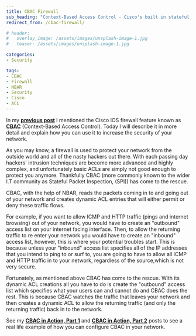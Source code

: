```yaml
---
title: CBAC Firewall
sub_heading: "Context-Based Access Control - Cisco's built in stateful firewall"
redirect_from: /cbac-firewall/

# header:
#   overlay_image: /assets/images/unsplash-image-1.jpg
#   teaser: /assets/images/unsplash-image-1.jpg

categories:
- Security

tags:
- CBAC
- Firewall
- NBAR
- Security
- Cisco
- ACL
---
```

In my [**previous post**](/nbar-many-uses/) I mentioned the Cisco IOS firewall feature known as [**CBAC**](/tags/#cbac) (Context-Based Access Control). Today I will describe it in more detail and explain how you can use it to increase the security of your network.

As you may know, a firewall is used to protect your network from the outside world and all of the nasty hackers out there. With each passing day hackers' intrusion techniques are become more advanced and highly complex, and unfortunately basic ACLs are simply not good enough to protect you anymore. Thankfully CBAC (more commonly known to the wider I.T community as Stateful Packet Inspection, (SPI)) has come to the rescue.

CBAC, with the help of NBAR, reads the packets coming in to and going out of your network and creates dynamic ACL entries that will either permit or deny these traffic flows.

For example, if you want to allow ICMP and HTTP traffic (pings and internet browsing) out of your network, you would have to create an "outbound" access list on your internet facing interface. Then, to allow the returning traffic to re enter your network you would have to create an "inbound" access list, however, this is where your potential troubles start. This is because unless your "inbound" access list specifies all of the IP addresses that you intend to ping to or surf to, you are going to have to allow all ICMP and HTTP traffic in to your network, regardless of the source,which is not very secure.

Fortunately, as mentioned above CBAC has come to the rescue. With its dynamic ACL creations all you have to do is create the "outbound" access list which specifies what your users can and cannot do and CBAC does the rest. This is because CBAC watches the traffic that leaves your network and then creates a dynamic ACL to allow the returning traffic (and only the returning traffic) back in to the network.

See my [**CBAC in Action, Part 1**](/cbac-action-part-1/) and [**CBAC in Action, Part 2**](/cbac-action-part-2/) posts to see a real life example of how you can configure CBAC in your network.